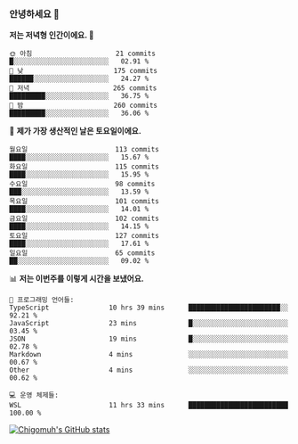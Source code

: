 ### 안녕하세요 👋

<!--START_SECTION:waka-->
**저는 저녁형 인간이에요. 🦉** 

```text
🌞 아침                     21 commits          █░░░░░░░░░░░░░░░░░░░░░░░░   02.91 % 
🌆 낮　                     175 commits         ██████░░░░░░░░░░░░░░░░░░░   24.27 % 
🌃 저녁                     265 commits         █████████░░░░░░░░░░░░░░░░   36.75 % 
🌙 밤　                     260 commits         █████████░░░░░░░░░░░░░░░░   36.06 % 
```
📅 **제가 가장 생산적인 날은 토요일이에요.** 

```text
월요일                      113 commits         ████░░░░░░░░░░░░░░░░░░░░░   15.67 % 
화요일                      115 commits         ████░░░░░░░░░░░░░░░░░░░░░   15.95 % 
수요일                      98 commits          ███░░░░░░░░░░░░░░░░░░░░░░   13.59 % 
목요일                      101 commits         ████░░░░░░░░░░░░░░░░░░░░░   14.01 % 
금요일                      102 commits         ████░░░░░░░░░░░░░░░░░░░░░   14.15 % 
토요일                      127 commits         ████░░░░░░░░░░░░░░░░░░░░░   17.61 % 
일요일                      65 commits          ██░░░░░░░░░░░░░░░░░░░░░░░   09.02 % 
```


📊 **저는 이번주를 이렇게 시간을 보냈어요.** 

```text
💬 프로그래밍 언어들: 
TypeScript               10 hrs 39 mins      ███████████████████████░░   92.21 % 
JavaScript               23 mins             █░░░░░░░░░░░░░░░░░░░░░░░░   03.45 % 
JSON                     19 mins             █░░░░░░░░░░░░░░░░░░░░░░░░   02.78 % 
Markdown                 4 mins              ░░░░░░░░░░░░░░░░░░░░░░░░░   00.67 % 
Other                    4 mins              ░░░░░░░░░░░░░░░░░░░░░░░░░   00.62 % 

💻 운영 체제들: 
WSL                      11 hrs 33 mins      █████████████████████████   100.00 % 
```


<!--END_SECTION:waka-->
[![Chigomuh's GitHub stats](https://github-readme-stats.vercel.app/api?username=chigomuh&theme=vision-friendly-dark)](https://github.com/anuraghazra/github-readme-stats)
<!--
**chigomuh/chigomuh** is a ✨ _special_ ✨ repository because its `README.md` (this file) appears on your GitHub profile.

Here are some ideas to get you started:

- 🔭 I’m currently working on ...
- 🌱 I’m currently learning ...
- 👯 I’m looking to collaborate on ...
- 🤔 I’m looking for help with ...
- 💬 Ask me about ...
- 📫 How to reach me: ...
- 😄 Pronouns: ...
- ⚡ Fun fact: ...
-->
